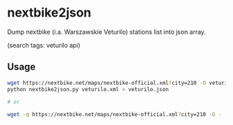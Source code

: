 nextbike2json
=============

Dump nextbike (i.a. Warszawskie Veturilo) stations list into json array.

(search tags: veturilo api)

Usage
-----

```sh
wget https://nextbike.net/maps/nextbike-official.xml?city=210 -O veturilo.xml
python nextbike2json.py veturilo.xml > veturilo.json
    
# or

wget -q https://nextbike.net/maps/nextbike-official.xml?city=210 -O - | python nextbike2json.py -
```
